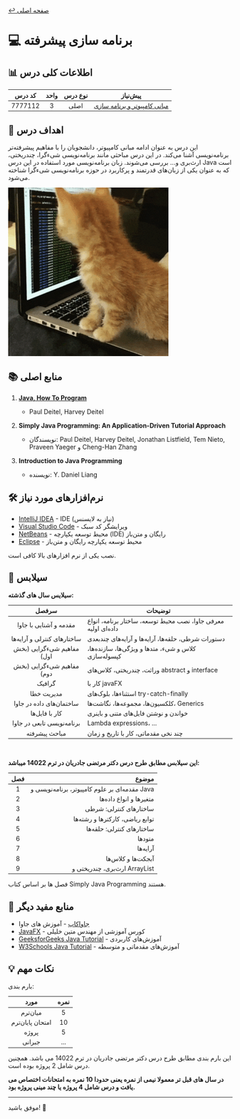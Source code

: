 [↩️ صفحه اصلی](/README.md)
# 💻 برنامه سازی پیشرفته

## 📊 اطلاعات کلی درس
<div align="center">

| کد درس | واحد | نوع درس | پیش‌نیاز |
|:------:|:----:|:-------:|:--------:|
| 7777112 |  3   |  اصلی   |    [مبانی کامپیوتر و برنامه سازی](/نیمسال%201//مبانی%20کامپیوتر%20و%20برنامه%20سازی/README.md)     |


</div>

## 🎯 اهداف درس
این درس به عنوان ادامه‌ مبانی کامپیوتر، دانشجویان را با مفاهیم پیشرفته‌تر برنامه‌نویسی آشنا می‌کند. در این درس مباحثی مانند برنامه‌نویسی شیءگرا، چندریختی، ارث‌بری و... بررسی می‌شوند. زبان برنامه‌نویسی مورد استفاده در این درس Java است که به عنوان یکی از زبان‌های قدرتمند و پرکاربرد در حوزه برنامه‌نویسی شیءگرا شناخته می‌شود.

![gif](تصاویر/giphy.gif)

## 📚 منابع اصلی 

1. **[Java, How To Program](https://github.com/GoodVibes833/Java_basic/blob/master/(How%20to%20Program)%20Paul%20Deitel,%20Harvey%20Deitel-Java%20How%20to%20Program,%20Early%20Objects-Pearson%20Education%20(2015)%20copy.pdf)**
    - Paul Deitel, Harvey Deitel

2. **Simply Java Programming: An Application-Driven Tutorial Approach**
   - نویسندگان: Paul Deitel, Harvey Deitel, Jonathan Listfield, Tem Nieto, Praveen Yaeger و Cheng-Han Zhang
   <!-- - [لینک دانلود کتاب]() -->

3. **Introduction to Java Programming**
   - نویسنده: Y. Daniel Liang
   <!-- - [لینک دانلود کتاب]() -->

## 🛠️ نرم‌افزارهای مورد نیاز
- [IntelliJ IDEA](https://www.jetbrains.com/idea/) - IDE (نیاز به لایسنس)
- [Visual Studio Code](https://code.visualstudio.com/) - ویرایشگر کد سبک  
- [NetBeans](https://netbeans.apache.org/) - محیط توسعه یکپارچه (IDE) رایگان و متن‌باز
- [Eclipse](https://www.eclipse.org/) - محیط توسعه یکپارچه رایگان و متن‌باز

نصب یکی از نرم افزارهای بالا کافی است.

## 📅 سیلابس

**سیلایس سال های گذشته:**

<div align="center">

| سرفصل | توضیحات |
|:-----:|---------|
| مقدمه و آشنایی با جاوا | معرفی جاوا، نصب محیط توسعه، ساختار برنامه، انواع داده‌ای اولیه |
| ساختارهای کنترلی و آرایه‌ها | دستورات شرطی، حلقه‌ها، آرایه‌ها و آرایه‌های چندبعدی |
| مفاهیم شیء‌گرایی (بخش اول) | کلاس و شیء، متدها و ویژگی‌ها، سازنده‌ها، کپسوله‌سازی |
| مفاهیم شیء‌گرایی (بخش دوم) | وراثت، چندریختی، کلاس‌های abstract و interface |
|گرافیک | کار با javaFX|
| مدیریت خطا | استثناءها، بلوک‌های try-catch-finally |
| ساختمان‌های داده در جاوا | کلکسیون‌ها، مجموعه‌ها، نگاشت‌ها، Generics |
| کار با فایل‌ها | خواندن و نوشتن فایل‌های متنی و باینری |
| برنامه‌نویسی تابعی در جاوا | Lambda expressions، ...|
| مباحث پیشرفته | چند نخی مقدماتی، کار با تاریخ و زمان |

</div>

<br>

**این سیلابس مطابق طرح درس دکتر مرتضی جادریان در ترم 14022 میباشد:**

<div align="center">

| فصل | موضوع |
|:----:|-------:|
|  1   | مقدمه‌ای بر علوم کامپیوتر، برنامه‌نویسی و Java |
|  2   | متغیرها و انواع داده‌ها |
|  3   | ساختارهای کنترلی: شرطی |
|  4   | توابع ریاضی، کارکترها و رشته‌ها |
|  5   | ساختارهای کنترلی: حلقه‌ها  |
|  6   | متودها |
|  7   | آرایه‌ها |
|  8   | آبجکت‌ها و کلاس‌ها |
|  9   | ارث‌بری، چندریختی و ArrayList |

</div>

فصل ها بر اساس کتاب 
Simply Java Programming
هستند.


## 🔗 منابع مفید دیگر

- [جاواکاپ](https://javacup.ir/javacup-training-videos/) - آموزش های جاوا
- [JavaFX](https://toplearn.com/courses/windows/%D8%A2%D9%85%D9%88%D8%B2%D8%B4-%D9%BE%D8%B1%D9%88%DA%98%D9%87-%D9%85%D8%AD%D9%88%D8%B1-JavaFX) - کورس آموزشی از مهندس متین خلیلی
- [GeeksforGeeks Java Tutorial](https://www.geeksforgeeks.org/java-tutorial) - آموزش‌های کاربردی
- [W3Schools Java Tutorial](https://www.w3schools.com/java) - آموزش‌های مقدماتی و متوسطه

## 💡 نکات مهم
بارم بندی:
<div align="center">

| مورد | نمره |
|:----:|:----:|
| میان‌ترم | 5 |
| امتحان پایان‌ترم | 10 |
| پروژه‌ | 5 |
| جبرانی | ... |
</div>

این بارم بندی مطابق طرح درس دکتر مرتضی جادریان در ترم 14022 می باشد.
همچنین درس شامل 2 پروژه بوده است.

**در سال های قبل تر معمولا نیمی از نمره یعنی حدودا 10 نمره به امتحانات اختصاص می یافت و درس شامل 4 پروژه یا چند مینی پروژه بود.**
<!-- ## 🎨 گالری پروژه‌های دانشجویی
*در این بخش، تصاویر یا لینک‌هایی از پروژه‌های برتر دانشجویان سال‌های قبل قرار خواهد گرفت.*
 -->

---
موفق باشید! 🚀
